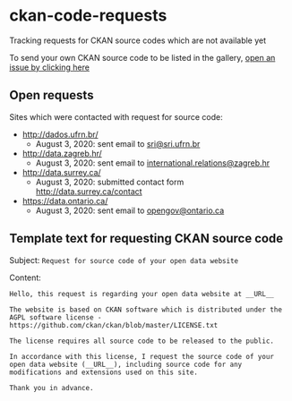 # ckan-code-requests

Tracking requests for CKAN source codes which are not available yet

To send your own CKAN source code to be listed in the gallery, [open an issue by clicking here](https://github.com/ckan-code-gallery/ckan-code-requests/issues/new?assignees=OriHoch&labels=&template=add-ckan-sources.md&title=request+to+add+CKAN+sources+for+)

## Open requests

Sites which were contacted with request for source code:

* http://dados.ufrn.br/
  * August 3, 2020: sent email to sri@sri.ufrn.br
* http://data.zagreb.hr/
  * August 3, 2020: sent email to international.relations@zagreb.hr
* http://data.surrey.ca/
  * August 3, 2020: submitted contact form http://data.surrey.ca/contact
* https://data.ontario.ca/
  * August 3, 2020: sent email to opengov@ontario.ca
  

## Template text for requesting CKAN source code

Subject: `Request for source code of your open data website`

Content:
```
Hello, this request is regarding your open data website at __URL__

The website is based on CKAN software which is distributed under the AGPL software license - https://github.com/ckan/ckan/blob/master/LICENSE.txt

The license requires all source code to be released to the public.

In accordance with this license, I request the source code of your open data website (__URL__), including source code for any modifications and extensions used on this site.

Thank you in advance.
```
